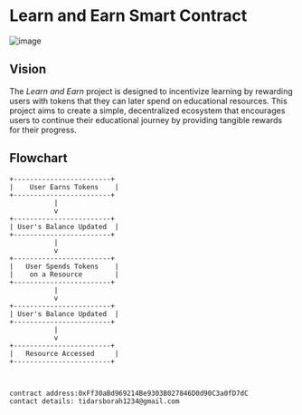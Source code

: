 # Learn and Earn Smart Contract
![image](https://github.com/user-attachments/assets/5303608f-4471-4e15-b32a-4ad3ad3798e4)
## Vision
The *Learn and Earn* project is designed to incentivize learning by rewarding users with tokens that they can later spend on educational resources. This project aims to create a simple, decentralized ecosystem that encourages users to continue their educational journey by providing tangible rewards for their progress.

## Flowchart
```plaintext
+------------------------+
|    User Earns Tokens    |
+------------------------+
           |
           v
+------------------------+
| User's Balance Updated  |
+------------------------+
           |
           v
+------------------------+
|   User Spends Tokens    |
|    on a Resource        |
+------------------------+
           |
           v
+------------------------+
| User's Balance Updated  |
+------------------------+
           |
           v
+------------------------+
|   Resource Accessed     |
+------------------------+



contract address:0xFf30aBd969214Be9303B027846D0d90C3a0fD7dC
contact details: tidarsborah1234@gmail.com
